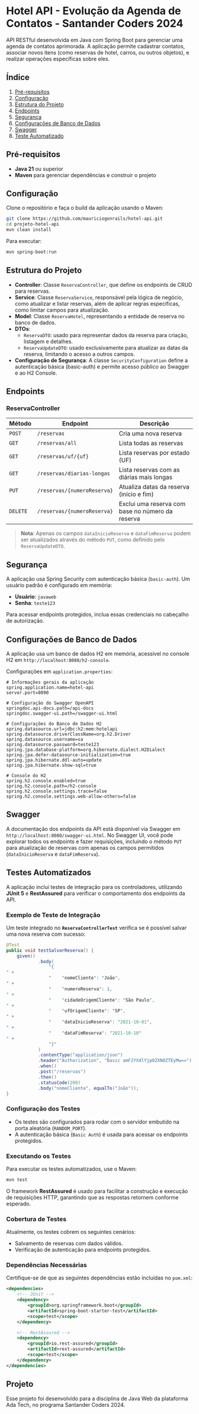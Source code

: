 # Hotel API - Evolução da Agenda de Contatos - Santander Coders 2024

API RESTful desenvolvida em Java com Spring Boot para gerenciar uma agenda de contatos aprimorada. A aplicação permite cadastrar contatos, associar novos itens (como reservas de hotel, carros, ou outros objetos), e realizar operações específicas sobre eles.

## Índice

1. [Pré-requisitos](#pré-requisitos)
2. [Configuração](#configuração)
3. [Estrutura do Projeto](#estrutura-do-projeto)
4. [Endpoints](#endpoints)
5. [Segurança](#segurança)
6. [Configurações de Banco de Dados](#configurações-de-banco-de-dados)
7. [Swagger](#swagger)
8. [Teste Automatizado](#teste)

## Pré-requisitos

- **Java 21** ou superior
- **Maven** para gerenciar dependências e construir o projeto

## Configuração

Clone o repositório e faça o build da aplicação usando o Maven:
```bash
git clone https://github.com/mauriciogonrails/hotel-api.git
cd projeto-hotel-api
mvn clean install
```

Para executar:
```bash
mvn spring-boot:run
```

## Estrutura do Projeto

- **Controller**: Classe `ReservaController`, que define os endpoints de CRUD para reservas.
- **Service**: Classe `ReservaService`, responsável pela lógica de negócio, como atualizar e listar reservas, além de aplicar regras específicas, como limitar campos para atualização.
- **Model**: Classe `ReservaHotel`, representando a entidade de reserva no banco de dados.
- **DTOs**:
    - `ReservaDTO`: usado para representar dados da reserva para criação, listagem e detalhes.
    - `ReservaUpdateDTO`: usado exclusivamente para atualizar as datas da reserva, limitando o acesso a outros campos.
- **Configuração de Segurança**: A classe `SecurityConfiguration` define a autenticação básica (basic-auth) e permite acesso público ao Swagger e ao H2 Console.

## Endpoints

### ReservaController

| Método | Endpoint                | Descrição                                               |
|--------|--------------------------|---------------------------------------------------------|
| `POST` | `/reservas`              | Cria uma nova reserva                                   |
| `GET`  | `/reservas/all`          | Lista todas as reservas                                 |
| `GET`  | `/reservas/uf/{uf}`      | Lista reservas por estado (UF)                          |
| `GET`  | `/reservas/diarias-longas` | Lista reservas com as diárias mais longas               |
| `PUT`  | `/reservas/{numeroReserva}` | Atualiza datas da reserva (início e fim)               |
| `DELETE` | `/reservas/{numeroReserva}` | Exclui uma reserva com base no número da reserva     |

> **Nota**: Apenas os campos `dataInicioReserva` e `dataFimReserva` podem ser atualizados através do método `PUT`, como definido pelo `ReservaUpdateDTO`.

## Segurança

A aplicação usa Spring Security com autenticação básica (`basic-auth`). Um usuário padrão é configurado em memória:

- **Usuário**: `javaweb`
- **Senha**: `teste123`

Para acessar endpoints protegidos, inclua essas credenciais no cabeçalho de autorização.

## Configurações de Banco de Dados

A aplicação usa um banco de dados H2 em memória, acessível no console H2 em `http://localhost:8080/h2-console`.

Configurações em `application.properties`:
```properties
# Informações gerais da aplicação
spring.application.name=hotel-api
server.port=8090

# Configuração do Swagger OpenAPI
springdoc.api-docs.path=/api-docs
springdoc.swagger-ui.path=/swagger-ui.html

# Configurações do Banco de Dados H2
spring.datasource.url=jdbc:h2:mem:hotelapi
spring.datasource.driverClassName=org.h2.Driver
spring.datasource.username=sa
spring.datasource.password=teste123
spring.jpa.database-platform=org.hibernate.dialect.H2Dialect
spring.jpa.defer-datasource-initialization=true
spring.jpa.hibernate.ddl-auto=update
spring.jpa.hibernate.show-sql=true

# Console do H2
spring.h2.console.enabled=true
spring.h2.console.path=/h2-console
spring.h2.console.settings.trace=false
spring.h2.console.settings.web-allow-others=false
```

## Swagger

A documentação dos endpoints da API está disponível via Swagger em `http://localhost:8080/swagger-ui.html`. No Swagger UI, você pode explorar todos os endpoints e fazer requisições, incluindo o método `PUT` para atualização de reservas com apenas os campos permitidos (`dataInicioReserva` e `dataFimReserva`).


## Testes Automatizados

A aplicação inclui testes de integração para os controladores, utilizando **JUnit 5** e **RestAssured** para verificar o comportamento dos endpoints da API.  

### Exemplo de Teste de Integração

Um teste integrado no **`ReservaControllerTest`** verifica se é possível salvar uma nova reserva com sucesso:
```java
@Test
public void testSalvarReserva() {
    given()
            .body(
                "{
" +
                "    "nomeCliente": "João",
" +
                "    "numeroReserva": 1,
" +
                "    "cidadeOrigemCliente": "São Paulo",
" +
                "    "ufOrigemCliente": "SP",
" +
                "    "dataInicioReserva": "2021-10-01",
" +
                "    "dataFimReserva": "2021-10-10"
" +
                "}"
            )
            .contentType("application/json")
            .header("Authorization", "Basic amF2YXdlYjp0ZXN0ZTEyMw==")
            .when()
            .post("/reservas")
            .then()
            .statusCode(200)
            .body("nomeCliente", equalTo("João"));
}
```

### Configuração dos Testes

- Os testes são configurados para rodar com o servidor embutido na porta aleatória (`RANDOM_PORT`).  
- A autenticação básica (`Basic Auth`) é usada para acessar os endpoints protegidos.  

### Executando os Testes

Para executar os testes automatizados, use o Maven:
```bash
mvn test
```

O framework **RestAssured** é usado para facilitar a construção e execução de requisições HTTP, garantindo que as respostas retornem conforme esperado.

### Cobertura de Testes

Atualmente, os testes cobrem os seguintes cenários:
- Salvamento de reservas com dados válidos.
- Verificação de autenticação para endpoints protegidos.

### Dependências Necessárias

Certifique-se de que as seguintes dependências estão incluídas no `pom.xml`:
```xml
<dependencies>
    <!-- JUnit -->
    <dependency>
        <groupId>org.springframework.boot</groupId>
        <artifactId>spring-boot-starter-test</artifactId>
        <scope>test</scope>
    </dependency>

    <!-- RestAssured -->
    <dependency>
        <groupId>io.rest-assured</groupId>
        <artifactId>rest-assured</artifactId>
        <scope>test</scope>
    </dependency>
</dependencies>
```



## Projeto

Esse projeto foi desenvolvido para a disciplina de Java Web da plataforma Ada Tech, no programa Santander Coders 2024.
